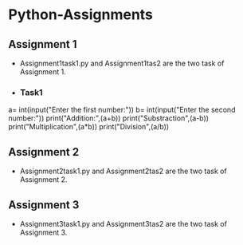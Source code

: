 # Python-Assignments

## Assignment 1
- Assignment1task1.py and Assignment1tas2 are the two task of Assignment 1.
- ### Task1
a= int(input("Enter the first number:"))
b= int(input("Enter the second number:"))
print("Addition:",(a+b))
print("Substraction",(a-b))
print("Multiplication",(a*b))
print("Division",(a/b))

## Assignment 2
- Assignment2task1.py and Assignment2tas2 are the two task of Assignment 2. 

## Assignment 3
- Assignment3task1.py and Assignment3tas2 are the two task of Assignment 3. 
